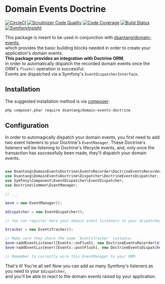# Domain Events Doctrine
[![CircleCI](https://circleci.com/gh/dsantang/domain-events-doctrine.svg?style=svg)](https://circleci.com/gh/dsantang/domain-events-doctrine)
[![Scrutinizer Code Quality](https://scrutinizer-ci.com/g/dsantang/domain-events-doctrine/badges/quality-score.png?b=master)](https://scrutinizer-ci.com/g/dsantang/domain-events-doctrine/?branch=master)
[![Code Coverage](https://scrutinizer-ci.com/g/dsantang/domain-events-doctrine/badges/coverage.png?b=master)](https://scrutinizer-ci.com/g/dsantang/domain-events-doctrine/?branch=master)
[![Build Status](https://scrutinizer-ci.com/g/dsantang/domain-events-doctrine/badges/build.png?b=master)](https://scrutinizer-ci.com/g/dsantang/domain-events-doctrine/build-status/master)
[![SymfonyInsight](https://insight.symfony.com/projects/1ad0edc3-0f98-47af-89e3-434628e1fc7a/small.svg)](https://insight.symfony.com/projects/1ad0edc3-0f98-47af-89e3-434628e1fc7a)


This package is meant to be used in conjunction with [dsantang/domain-events](https://github.com/dsantang/domain-events),  
which provides the basic building blocks needed in order to create your application's domain events.  
**This package provides an integration with Doctrine ORM**,  
in order to automatically dispatch the recorded domain events once the ORM's `flush()` operation is successful.  
Events are dispatched via a Symfony's `EventDispatcherInterface`.  

## Installation

The suggested installation method is via [composer](https://getcomposer.org/):

```sh
php composer.phar require dsantang/domain-events-doctrine
```

## Configuration

In order to automagically dispatch your domain events, you first need to add two event listeners to your Doctrine's `EventManager`.
These Doctrine's listeners will be listening to Doctrine's lifecycle events, and, only once the transaction has successfully been made,
they'll dispatch your domain events.

```php

use Dsantang\DomainEventsDoctrine\EventsRecorder\DoctrineEventsRecorder;
use Dsantang\DomainEventsDoctrine\Dispatcher\DoctrineEventsDispatcher;
use Symfony\Component\EventDispatcher\EventDispatcher;
use Doctrine\Common\EventManager;

// ...

$evm = new EventManager();

$dispatcher = new EventDispatcher();

// You can register here your domain event listeners to your dispatcher...

$tracker = new EventsTracker();

// Make sure they share the same `EventsTracker` instance.
$evm->addEventListener([Events::onFlush], new DoctrineEventsRecorder($tracker));
$evm->addEventListener([Events::postFlush], new DoctrineEventsDispatcher($tracker, $dispatcher));

// Remember to correctly wire this EventManager to your ORM.
```

That's it! You're all set!
Now you can add as many Symfony's listeners as you need to your `$dispatcher`,  
and you'll be able to react to the domain events raised by your application.
